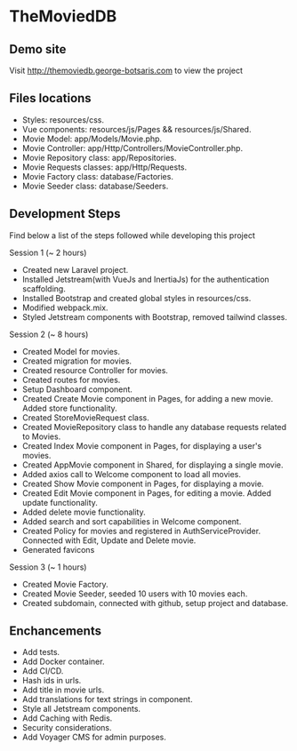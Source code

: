 # TheMoviedDB

## Demo site

Visit <a href="http://themoviedb.george-botsaris.com" target="_blank">http://themoviedb.george-botsaris.com</a> to view the project

## Files locations

-   Styles: resources/css.
-   Vue components: resources/js/Pages && resources/js/Shared.
-   Movie Model: app/Models/Movie.php.
-   Movie Controller: app/Http/Controllers/MovieController.php.
-   Movie Repository class: app/Repositories.
-   Movie Requests classes: app/Http/Requests.
-   Movie Factory class: database/Factories.
-   Movie Seeder class: database/Seeders.

## Development Steps

Find below a list of the steps followed while developing this project

Session 1 (~ 2 hours)

-   Created new Laravel project.
-   Installed Jetstream(with VueJs and InertiaJs) for the authentication scaffolding.
-   Installed Bootstrap and created global styles in resources/css.
-   Modified webpack.mix.
-   Styled Jetstream components with Bootstrap, removed tailwind classes.

Session 2 (~ 8 hours)

-   Created Model for movies.
-   Created migration for movies.
-   Created resource Controller for movies.
-   Created routes for movies.
-   Setup Dashboard component.
-   Created Create Movie component in Pages, for adding a new movie. Added store functionality.
-   Created StoreMovieRequest class.
-   Created MovieRepository class to handle any database requests related to Movies.
-   Created Index Movie component in Pages, for displaying a user's movies.
-   Created AppMovie component in Shared, for displaying a single movie.
-   Added axios call to Welcome component to load all movies.
-   Created Show Movie component in Pages, for displaying a movie.
-   Created Edit Movie component in Pages, for editing a movie. Added update functionality.
-   Added delete movie functionality.
-   Added search and sort capabilities in Welcome component.
-   Created Policy for movies and registered in AuthServiceProvider. Connected with Edit, Update and Delete movie.
-   Generated favicons

Session 3 (~ 1 hours)

-   Created Movie Factory.
-   Created Movie Seeder, seeded 10 users with 10 movies each.
-   Created subdomain, connected with github, setup project and database.

## Enchancements

-   Add tests.
-   Add Docker container.
-   Add CI/CD.
-   Hash ids in urls.
-   Add title in movie urls.
-   Add translations for text strings in component.
-   Style all Jetstream components.
-   Add Caching with Redis.
-   Security considerations.
-   Add Voyager CMS for admin purposes.
